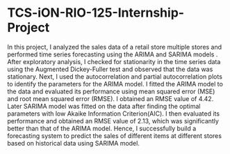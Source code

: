 # TCS-iON-RIO-125-Internship-Project
In this project, I analyzed the sales data of a retail store  multiple stores and performed time series forecasting using the ARIMA and SARIMA models . After exploratory analysis, I checked for stationarity in the time series data using the Augmented Dickey-Fuller test and observed that the data was  stationary.  Next, I used the autocorrelation and partial autocorrelation plots to identify the parameters for the ARIMA model. I fitted the ARIMA model to the data and evaluated its performance using mean squared error (MSE) and root mean squared error (RMSE). I obtained an RMSE value of 4.42. Later SARIMA model was fitted on the data after finding the optimal parameters with low Akaike Information Criterion(AIC). I then evaluated its performance and obtained an RMSE value of 2.13, which was significantly better than that of the ARIMA model. Hence, I successfully build a forecasting system to predict the sales of different items at different stores based on historical data using SARIMA model. 
